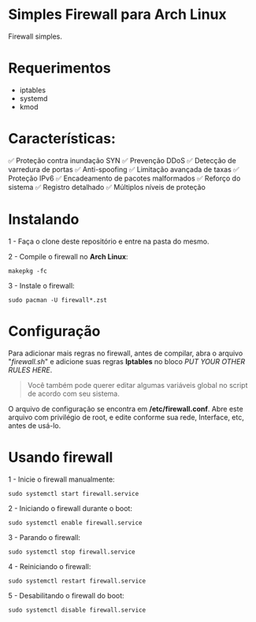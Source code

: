 # Simples Firewall para Arch Linux

Firewall simples.

# Requerimentos

* iptables
* systemd
* kmod

# Características:

✅ Proteção contra inundação SYN
✅ Prevenção DDoS
✅ Detecção de varredura de portas
✅ Anti-spoofing
✅ Limitação avançada de taxas
✅ Proteção IPv6
✅ Encadeamento de pacotes malformados
✅ Reforço do sistema
✅ Registro detalhado
✅ Múltiplos níveis de proteção

# Instalando

1 - Faça o clone deste repositório e entre na pasta do mesmo.

2 - Compile o firewall no **Arch Linux**:

```
makepkg -fc
```

3 - Instale o firewall:

```
sudo pacman -U firewall*.zst
```

# Configuração

Para adicionar mais regras no firewall, antes de compilar, abra o arquivo "*firewall.sh*" e adicione suas regras **Iptables** no bloco *PUT YOUR OTHER RULES HERE*.
> Você também pode querer editar algumas variáveis global no script de acordo com seu sistema.

O arquivo de configuração se encontra em **/etc/firewall.conf**.
Abre este arquivo com privilégio de root, e edite conforme sua rede, Interface, etc, antes de usá-lo.

# Usando firewall


1 - Inicie o firewall manualmente:

```
sudo systemctl start firewall.service
```

2 - Iniciando o firewall durante o boot:

```
sudo systemctl enable firewall.service
```

3 - Parando o firewall:

```
sudo systemctl stop firewall.service
```

4 - Reiniciando o firewall:

```
sudo systemctl restart firewall.service
```

5 - Desabilitando o firewall do boot:

```
sudo systemctl disable firewall.service
```